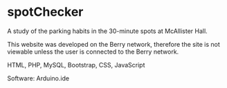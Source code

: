 # spotChecker
A study of the parking habits in the 30-minute spots at McAllister Hall.

This website was developed on the Berry network, therefore the site is not 
viewable unless the user is connected to the Berry network.

HTML, PHP, MySQL, Bootstrap, CSS, JavaScript

Software:
Arduino.ide
